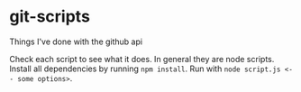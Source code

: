 # git-scripts
Things I've done with the github api

Check each script to see what it does.  In general they are node scripts.  Install all dependencies by running `npm install`.  Run with `node script.js <-- some options>`.
